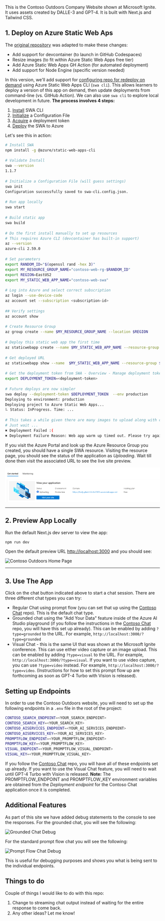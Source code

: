 This is the Contoso Outdoors Company Website shown at Microsoft Ignite. It uses assets created by DALLE-3 and GPT-4. It is built with Next.js and Tailwind CSS.

## 1. Deploy on Azure Static Web Aps

The [original repository](https://github.com/Azure-Samples/contoso-web) was adapted to make these changes:
 - Add support for devcontainer (to launch in GitHub Codespaces)
 - Resize images (to fit within Azure Static Web Apps free tier)
 - Add Azure Static Web Apps GH Action (for automated deployment)
 - Add support for Node Engine (specific version needed)

In this version, we'll add support for [configuring repo for redeploy on demand](https://learn.microsoft.com/en-us/azure/static-web-apps/static-web-apps-cli-deploy#deploy-using-a-configuration-file) using Azure Static Web Apps CLI (`swa cli`). This allows learners to deploy a version of this app on demand, then update deployments from command-line (vs. GitHub Action). We can also use `swa cli` to explore local development in future. **The process involves 4 steps:**

1. [Install](https://learn.microsoft.com/azure/static-web-apps/static-web-apps-cli-install) SWA CLI
1. [Initialize](https://learn.microsoft.com/azure/static-web-apps/static-web-apps-cli-configuration#initialize-a-configuration-file) a Configuration File
1. [Acquire](https://learn.microsoft.com/en-us/azure/static-web-apps/static-web-apps-cli-deploy#deployment-token) a deployment token
1. [Deploy](https://learn.microsoft.com/en-us/azure/static-web-apps/static-web-apps-cli-deploy#deploy-using-a-configuration-file) the SWA to Azure

Let's see this in action:

```bash
# Install SWA 
npm install -g @azure/static-web-apps-cli

# Validate Install
swa --version
1.1.7

# Initialize a Configuration File (will guess settings)
swa init
Configuration successfully saved to swa-cli.config.json.

# Run app locally
swa start

# Build static app
swa build

# Do the first install manually to set up resources
# This requires Azure CLI (devcontainer has built-in support)
az --version
azure-cli 2.59.0

# Set parameters
export RANDOM_ID="$(openssl rand -hex 3)"
export MY_RESOURCE_GROUP_NAME="contoso-web-rg-$RANDOM_ID"
export REGION=EastUS2
export MY_STATIC_WEB_APP_NAME="contoso-web-swa"

# Log into Azure and select correct subscription
az login --use-device-code
az account set --subscription <subscription-id>

## Verify settings
az account show

# Create Resource Group
az group create --name $MY_RESOURCE_GROUP_NAME --location $REGION

# Deploy this static web app the first time
az staticwebapp create --name $MY_STATIC_WEB_APP_NAME --resource-group $MY_RESOURCE_GROUP_NAME --location $REGION 

# Get deployed URL
az staticwebapp show --name  $MY_STATIC_WEB_APP_NAME --resource-group $MY_RESOURCE_GROUP_NAME --query "defaultHostname" -o tsv

# Get the deployment token from SWA - Overview - Manage deployment token
export DEPLOYMENT_TOKEN=<deployment-token>

# Future deploys are now simpler
swa deploy --deployment-token $DEPLOYMENT_TOKEN  --env production
Deploying to environment: production
Deploying project to Azure Static Web Apps...
⠧ Status: InProgress. Time: ...

# This takes a while given there are many images to upload along with code
# Just wait ...
✖ Deployment Failed :(
✖ Deployment Failure Reason: Web app warm up timed out. Please try again later.

```

If you visit the Azure Portal and look up the Azure Resource Group you created, you should have a single SWA resource. Visiting the resource page, you should see the status of the application as _Uploading_. Wait till done then visit the associated URL to see the live site preview.

![SWA Deploy](./images/contoso-web-deploy.png)

---

## 2. Preview App Locally

Run the default Next.js dev server to view the app:

```bash
npm run dev
```

Open the default preview URL [http://localhost:3000](http://localhost:3000) and you should see:

![Contoso Outdoors Home Page](images/contosoweb.png "Contoso Outdoors Home Page")


---

## 3. Use The App

Click on the chat button indicated above to start a chat session. There are three different chat types you can try:

- Regular Chat using prompt flow (you can set that up using the  [Contoso Chat](https://github.com/Azure-Samples/contoso-chat/) repo). This is the default chat type.
- Grounded chat using the "Add Your Data" feature inside of the Azure AI Studio playground (if you follow the instructions in the [Contoso Chat](https://github.com/Azure-Samples/contoso-chat/) repo, you will have this set up already). This can be enabled by adding `?type=grounded` to the URL. For example, `http://localhost:3000/?type=grounded`
- Visual Chat - this is the same UI that was shown at the Microsoft Ignite conference. This can use either video capture or an image upload. This can be enabled by adding `?type=visual` to the URL. For example, `http://localhost:3000/?type=visual`. If you want to use video capture, you can use `?type=video` instead. For example, `http://localhost:3000/?type=video`. (Instructions for how to set this prompt flow up are forthcoming as soon as GPT-4 Turbo with Vision is released).

## Setting up Endpoints

In order to use the Contoso Outdoors website, you will need to set up the following endpoints in a `.env` file in the root of the project:

```bash
CONTOSO_SEARCH_ENDPOINT=<YOUR_SEARCH_ENDPOINT>
CONTOSO_SEARCH_KEY=<YOUR_SEARCH_KEY>
CONTOSO_AISERVICES_ENDPOINT=<YOUR_AI_SERVICES_ENDPOINT>
CONTOSO_AISERVICES_KEY=<YOUR_AI_SERVICES_KEY>
PROMPTFLOW_ENDPOINT=<YOUR_PROMPTFLOW_ENDPOINT>
PROMPTFLOW_KEY=<YOUR_PROMPTFLOW_KEY>
VISUAL_ENDPOINT=<YOUR_PROMPTFLOW_VISUAL_ENDPOINT>
VISUAL_KEY=<YOUR_PROMPTFLOW_VISUAL_KEY>
```

If you follow the [Contoso Chat](https://github.com/Azure-Samples/contoso-chat/) repo, you will have all of these endpoints set up already. If you want to use the Visual Chat feature, you will need to wait until GPT-4 Turbo with Vision is released. **Note:** The PROMPTFLOW_ENDPOINT and PROMPTFLOW_KEY environment variables are obtained from the _Deployment endpoint_ for the Contoso Chat application once it is completed. 

## Additional Features
As part of this site we have added debug statements to the console to see the responses. For the grounded chat, you will see the following:

![Grounded Chat Debug](images/grounded.png "Grounded Chat Debug")

For the standard prompt flow chat you will see the following:

![Prompt Flow Chat Debug](images/promptflow.png "Prompt Flow Chat Debug")

This is useful for debugging purposes and shows you what is being sent to the individual endpoints.

## Things to do
Couple of things I would like to do with this repo:

1. Change to streaming chat output instead of waiting for the entire response to come back.
2. Any other ideas? Let me know!
